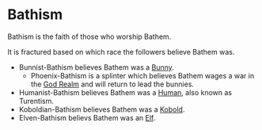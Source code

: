 # Bathism

Bathism is the faith of those who worship Bathem.

It is fractured based on which race the followers believe Bathem was.

- Bunnist-Bathism believes Bathem was a [Bunny](../races/bunnies.md).
	-	Phoenix-Bathism is a splinter which believes Bathem wages a war in the [God Realm](../locations/god_realm.md) and will return to lead the bunnies.
- Humanist-Bathism believes Bathem was a [Human](../races/humans.md), also known as Turentism.
- Koboldian-Bathism believes Bathem was a [Kobold](../races/kobolds.md).
- Elven-Bathism believs Bathem was an [Elf](../races/elves.md).